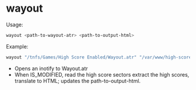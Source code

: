 # wayout

Usage:

```sh
wayout <path-to-wayout-atr> <path-to-output-html>
```

Example:
```sh
wayout "/tnfs/Games/High Score Enabled/Wayout.atr" "/var/www/high-scores/wayout.html"
```

* Opens an inotify to Wayout.atr
* When IS_MODIFIED, read the high score sectors extract the high scores, translate to HTML; updates the path-to-output-html.

